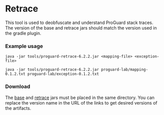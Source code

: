 # Retrace
This tool is used to deobfuscate and understand ProGuard stack traces. The version of the base and retrace jars should match the version used in the gradle plugin.

### Example usage
```shell script
java -jar tools/proguard-retrace-6.2.2.jar <mapping-file> <exception-file>
```

```shell script
java -jar tools/proguard-retrace-6.2.2.jar proguard-lab/mapping-0.1.2.txt proguard-lab/exception-0.1.2.txt
```

### Download
The [base](https://repo1.maven.org/maven2/net/sf/proguard/proguard-base/6.2.2/) and [retrace](https://repo1.maven.org/maven2/net/sf/proguard/proguard-retrace/6.2.2/) jars must be placed in the same directory. You can replace the version name in the URL of the links to get desired versions of the artifacts. 
